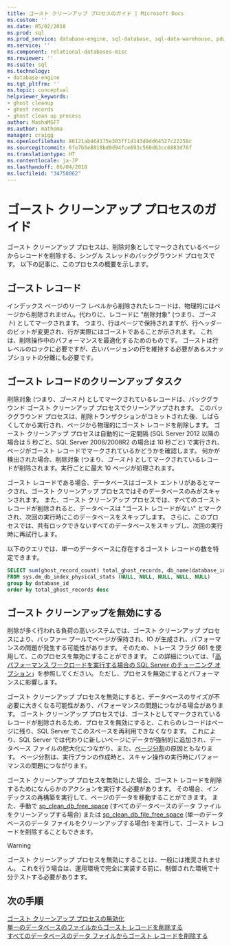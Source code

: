 ```yaml
---
title: ゴースト クリーンアップ プロセスのガイド | Microsoft Docs
ms.custom: ''
ms.date: 05/02/2018
ms.prod: sql
ms.prod_service: database-engine, sql-database, sql-data-warehouse, pdw
ms.service: ''
ms.component: relational-databases-misc
ms.reviewer: ''
ms.suite: sql
ms.technology:
- database-engine
ms.tgt_pltfrm: ''
ms.topic: conceptual
helpviewer_keywords:
- ghost cleanup
- ghost records
- ghost clean up process
author: MashaMSFT
ms.author: mathoma
manager: craigg
ms.openlocfilehash: 86121ab464175e303ff1d143d8dd64527c22258c
ms.sourcegitcommit: 6fe7b5e8818bd0d94fce693c560d63cc6883d76f
ms.translationtype: HT
ms.contentlocale: ja-JP
ms.lasthandoff: 06/04/2018
ms.locfileid: "34758062"
---
```

# <a name="ghost-cleanup-process-guide"></a>ゴースト クリーンアップ プロセスのガイド

ゴースト クリーンアップ プロセスは、削除対象としてマークされているページからレコードを削除する、シングル スレッドのバックグラウンド プロセスです。 以下の記事に、このプロセスの概要を示します。

## <a name="ghost-records"></a>ゴースト レコード

インデックス ページのリーフ レベルから削除されたレコードは、物理的にはページから削除されません。代わりに、レコードに "削除対象" (つまり、*ゴースト*) としてマークされます。 つまり、行はページで保持されますが、行ヘッダーのビットが変更され、行が実際にはゴーストであることが示されます。 これは、削除操作中のパフォーマンスを最適化するためのものです。 ゴーストは行レベルのロックに必要ですが、古いバージョンの行を維持する必要があるスナップショットの分離にも必要です。

## <a name="ghost-record-cleanup-task"></a>ゴースト レコードのクリーンアップ タスク

削除対象 (つまり、*ゴースト*) としてマークされているレコードは、バックグラウンド ゴースト クリーンアップ プロセスでクリーンアップされます。 このバックグラウンド プロセスは、削除トランザクションがコミットされた後、しばらくしてから実行され、ページから物理的にゴースト レコードを削除します。 ゴースト クリーンアップ プロセスは自動的に一定間隔 (SQL Server 2012 以降の場合は 5 秒ごと、SQL Server 2008/2008R2 の場合は 10 秒ごと) で実行され、ページがゴースト レコードでマークされているかどうかを確認します。 何かが検出された場合、削除対象 (つまり、*ゴースト*) としてマークされているレコードが削除されます。実行ごとに最大 10 ページが処理されます。

ゴースト レコードである場合、データベースはゴースト エントリがあるとマークされ、ゴースト クリーンアップ プロセスではそのデータベースのみがスキャンされます。 また、ゴースト クリーンアップ プロセスでは、すべてのゴースト レコードが削除されると、データベースは "ゴースト レコードがない" とマークされ、次回の実行時にこのデータベースをスキップします。 さらに、このプロセスでは、共有ロックできないすべてのデータベースをスキップし、次回の実行時に再試行します。

以下のクエリでは、単一のデータベースに存在するゴースト レコードの数を特定できます。 

 ```sql
 SELECT sum(ghost_record_count) total_ghost_records, db_name(database_id) 
 FROM sys.dm_db_index_physical_stats (NULL, NULL, NULL, NULL, NULL)
 group by database_id
 order by total_ghost_records desc
```

## <a name="disable-the-ghost-cleanup"></a>ゴースト クリーンアップを無効にする

削除が多く行われる負荷の高いシステムでは、ゴースト クリーンアップ プロセスにより、バッファー プールでページが保持され、IO が生成され、パフォーマンスの問題が発生する可能性があります。 そのため、トレース フラグ 661 を使用して、このプロセスを無効にすることができます。 この詳細については、「[高パフォーマンス ワークロードを実行する場合の SQL Server のチューニング オプション](https://support.microsoft.com/help/920093/tuning-options-for-sql-server-when-running-in-high-performance-workloa)」を参照してください。 ただし、プロセスを無効にするとパフォーマンスに影響します。

ゴースト クリーンアップ プロセスを無効にすると、データベースのサイズが不必要に大きくなる可能性があり、パフォーマンスの問題につながる場合があります。 ゴースト クリーンアップ プロセスでは、ゴーストとしてマークされているレコードが削除されるため、プロセスを無効にすると、これらのレコードはページに残り、SQL Server でこのスペースを再利用できなくなります。 これにより、SQL Server では代わりに新しいページにデータが強制的に追加され、データベース ファイルの肥大化につながり、また、[ページ分割](indexes/specify-fill-factor-for-an-index.md)の原因ともなります。 ページ分割は、実行プランの作成時と、スキャン操作の実行時にパフォーマンスの問題につながります。 

ゴースト クリーンアップ プロセスを無効にした場合、ゴースト レコードを削除するためになんらかのアクションを実行する必要があります。 その場合、インデックスの再構築を実行して、ページのデータを移動することができます。 また、手動で [sp_clean_db_free_space](system-stored-procedures/sp-clean-db-free-space-transact-sql.md) (すべてのデータベースのデータ ファイルをクリーンアップする場合) または [sp_clean_db_file_free_space](system-stored-procedures/sp-clean-db-file-free-space-transact-sql.md) (単一のデータベースのデータ ファイルをクリーンアップする場合) を実行して、ゴースト レコードを削除することもできます。

 >[!warning]
 > ゴースト クリーンアップ プロセスを無効にすることは、一般には推奨されません。 これを行う場合は、運用環境で完全に実装する前に、制御された環境で十分テストする必要があります。


## <a name="next-steps"></a>次の手順  
[ゴースト クリーンアップ プロセスの無効化](https://support.microsoft.com/en-us/help/920093/tuning-options-for-sql-server-when-running-in-high-performance-workloa)
<br>[単一のデータベースのファイルからゴースト レコードを削除する](system-stored-procedures/sp-clean-db-file-free-space-transact-sql.md)
<br>[すべてのデータベースのデータ ファイルからゴースト レコードを削除する](system-stored-procedures/sp-clean-db-free-space-transact-sql.md)


